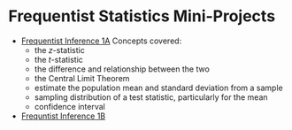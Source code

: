 <h1>Frequentist Statistics Mini-Projects</h1>

- [Frequentist Inference 1A](https://github.com/nphan20181/Springboard-Data-Science-Career-Track/blob/master/frequentist_statistics/inferential_statistics_1a-Q6.25.ipynb)
  Concepts covered:
  * the _z_-statistic
  * the _t_-statistic
  * the difference and relationship between the two
  * the Central Limit Theorem
  * estimate the population mean and standard deviation from a sample
  * sampling distribution of a test statistic, particularly for the mean
  * confidence interval
- [Frequntist Inference 1B](https://github.com/nphan20181/Springboard-Data-Science-Career-Track/blob/master/frequentist_statistics/inferential_statistics_1b-Q6.25.ipynb)

